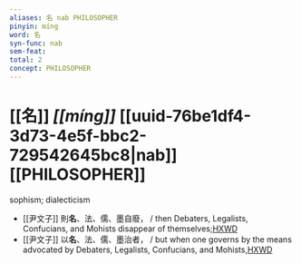 ```yaml
---
aliases: 名 nab PHILOSOPHER
pinyin: míng
word: 名
syn-func: nab
sem-feat: 
total: 2
concept: PHILOSOPHER 
---
```

# [[名]] *[[míng]]*  [[uuid-76be1df4-3d73-4e5f-bbc2-729542645bc8|nab]] [[PHILOSOPHER]]
sophism; dialecticism
 - [[尹文子]] 則**名**、法、儒、墨自廢，
                     / then Debaters, Legalists, Confucians, and Mohists disappear of themselves;[HXWD](https://hxwd.org/textview.html?location=CH1a0940_CHANT_001-2a.3)
 - [[尹文子]] 以**名**、法、儒、墨治者，
                     / but when one governs by the means advocated by Debaters, Legalists, Confucians, and Mohists,[HXWD](https://hxwd.org/textview.html?location=CH1a0940_CHANT_001-2a.4)